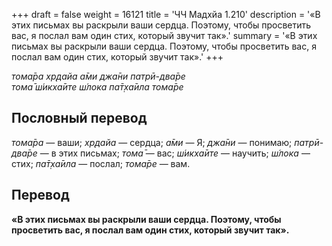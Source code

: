 +++
draft = false
weight = 16121
title = 'ЧЧ Мадхйа 1.210'
description = '«В этих письмах вы раскрыли ваши сердца. Поэтому, чтобы просветить вас, я послал вам один стих, который звучит так».'
summary = '«В этих письмах вы раскрыли ваши сердца. Поэтому, чтобы просветить вас, я послал вам один стих, который звучит так».'
+++

_тома̄ра хр̣дайа а̄ми джа̄ни патрӣ-два̄ре  
тома̄ ш́икха̄ите ш́лока па̄т̣ха̄ила тома̄ре_

## Пословный перевод

_тома̄ра_ — ваши; _хр̣дайа_ — сердца; _а̄ми_ — Я; _джа̄ни_ — понимаю; _патрӣ_\-_два̄ре_ — в этих письмах; _тома̄_ — вас; _ш́икха̄ите_ — научить; _ш́лока_ — стих; _па̄т̣ха̄ила_ — послал; _тома̄ре_ — вам.

## Перевод

**«В этих письмах вы раскрыли ваши сердца. Поэтому, чтобы просветить вас, я послал вам один стих, который звучит так».**
